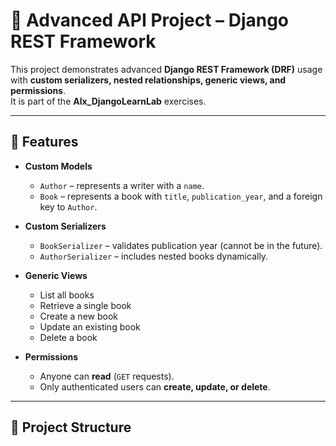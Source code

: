 # 📘 Advanced API Project – Django REST Framework

This project demonstrates advanced **Django REST Framework (DRF)** usage with **custom serializers, nested relationships, generic views, and permissions**.  
It is part of the **Alx_DjangoLearnLab** exercises.

---

## 🚀 Features

- **Custom Models**
  - `Author` – represents a writer with a `name`.
  - `Book` – represents a book with `title`, `publication_year`, and a foreign key to `Author`.

- **Custom Serializers**
  - `BookSerializer` – validates publication year (cannot be in the future).
  - `AuthorSerializer` – includes nested books dynamically.

- **Generic Views**
  - List all books
  - Retrieve a single book
  - Create a new book
  - Update an existing book
  - Delete a book

- **Permissions**
  - Anyone can **read** (`GET` requests).
  - Only authenticated users can **create, update, or delete**.

---

## 📂 Project Structure

